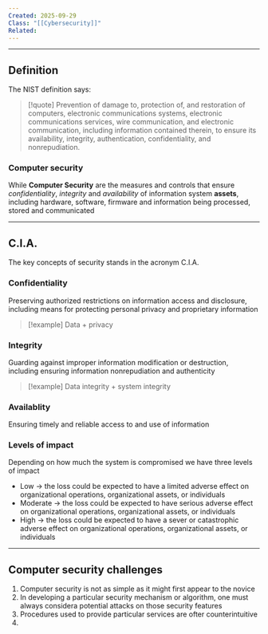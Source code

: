 ```yaml
---
Created: 2025-09-29
Class: "[[Cybersecurity]]"
Related:
---
```

---
## Definition
The NIST definition says:

>[!quote]
>Prevention of damage to, protection of, and restoration of computers, electronic communications systems, electronic communications services, wire communication, and electronic communication, including information contained therein, to ensure its availability, integrity, authentication, confidentiality, and nonrepudiation.

### Computer security
While **Computer Security** are the measures and controls that ensure *confidentiality*, *integrity* and *availability* of information system **assets**, including hardware, software, firmware and information being processed, stored and communicated

---
## C.I.A.
The key concepts of security stands in the acronym C.I.A.
### Confidentiality
Preserving authorized restrictions on information access and disclosure, including means for protecting personal privacy and proprietary information

>[!example] Data + privacy

### Integrity
Guarding against improper information modification or destruction, including ensuring information nonrepudiation and authenticity

>[!example] Data integrity + system integrity

### Availablity
Ensuring timely and reliable access to and use of information

### Levels of impact
Depending on how much the system is compromised we have three levels of impact
- Low → the loss could be expected to have a limited adverse effect on organizational operations, organizational assets, or individuals
- Moderate → the loss could be expected to have serious adverse effect on organizational operations, organizational assets, or individuals
- High → the loss could be expected to have a sever or catastrophic adverse effect on organizational operations, organizational assets, or individuals

---
## Computer security challenges
1. Computer security is not as simple as it might first appear to the novice
2. In developing a particular security mechanism or algorithm, one must always considera potential attacks on those security features
3. Procedures used to provide particular services are ofter counterintuitive
4. 